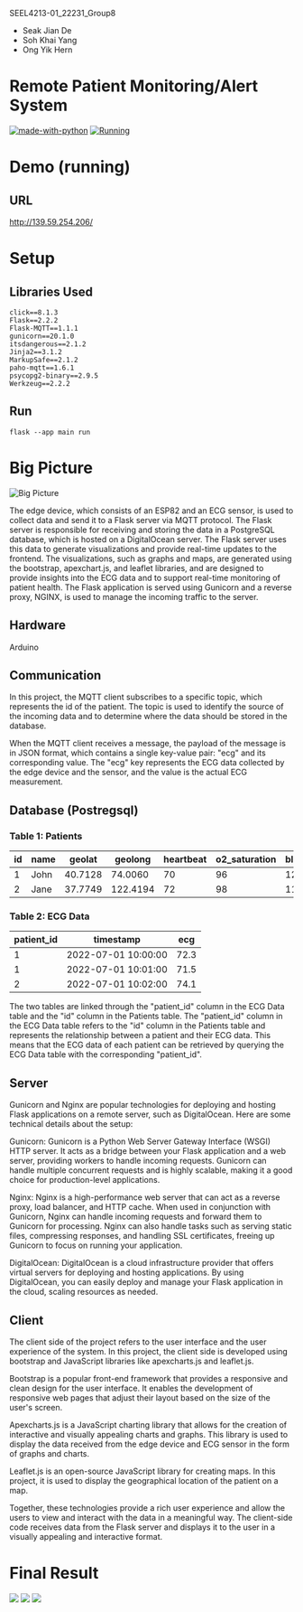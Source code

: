 SEEL4213-01_22231_Group8
- Seak Jian De
- Soh Khai Yang
- Ong Yik Hern

# Remote Patient Monitoring/Alert System
[![made-with-python](https://img.shields.io/badge/Made%20with-Python-1f425f.svg)](https://www.python.org/) [![Running](https://img.shields.io/badge/running-yes-green.svg)]([https://your-project-url.com](http://139.59.254.206/))

# Demo (running)
## URL
http://139.59.254.206/

# Setup

## Libraries Used
```
click==8.1.3
Flask==2.2.2
Flask-MQTT==1.1.1
gunicorn==20.1.0
itsdangerous==2.1.2
Jinja2==3.1.2
MarkupSafe==2.1.2
paho-mqtt==1.6.1
psycopg2-binary==2.9.5
Werkzeug==2.2.2
```
## Run
```
flask --app main run
```

# Big Picture
![Big Picture](https://github.com/jiande-my/SEEL4213-01_22231_Group8/blob/main/static/images/SW_BigPicture.jpg?raw=true)

The edge device, which consists of an ESP82 and an ECG sensor, is used to collect data and send it to a Flask server via MQTT protocol. The Flask server is responsible for receiving and storing the data in a PostgreSQL database, which is hosted on a DigitalOcean server. The Flask server uses this data to generate visualizations and provide real-time updates to the frontend. The visualizations, such as graphs and maps, are generated using the bootstrap, apexchart.js, and leaflet libraries, and are designed to provide insights into the ECG data and to support real-time monitoring of patient health. The Flask application is served using Gunicorn and a reverse proxy, NGINX, is used to manage the incoming traffic to the server.

## Hardware
Arduino

## Communication
In this project, the MQTT client subscribes to a specific topic, which represents the id of the patient. The topic is used to identify the source of the incoming data and to determine where the data should be stored in the database.

When the MQTT client receives a message, the payload of the message is in JSON format, which contains a single key-value pair: "ecg" and its corresponding value. The "ecg" key represents the ECG data collected by the edge device and the sensor, and the value is the actual ECG measurement.

## Database (Postregsql)
### Table 1: Patients

| id	| name	| geolat	| geolong	| heartbeat	| o2_saturation	| bloodpressure |
| ----------- | ----------- | ----------- | ----------- | ----------- | ----------- | ----------- |
| 1	| John	| 40.7128	| 74.0060	| 70	| 96	| 120/80 | 
| 2	| Jane	| 37.7749	| 122.4194	| 72 |	98	| 110/70 |

### Table 2: ECG Data

patient_id	| timestamp	| ecg
| ----------- | ----------- | ----------- |
| 1	| 2022-07-01 10:00:00	| 72.3 |
| 1	| 2022-07-01 10:01:00	| 71.5 |
| 2	| 2022-07-01 10:02:00	| 74.1 |

The two tables are linked through the "patient_id" column in the ECG Data table and the "id" column in the Patients table. The "patient_id" column in the ECG Data table refers to the "id" column in the Patients table and represents the relationship between a patient and their ECG data. This means that the ECG data of each patient can be retrieved by querying the ECG Data table with the corresponding "patient_id".

## Server
Gunicorn and Nginx are popular technologies for deploying and hosting Flask applications on a remote server, such as DigitalOcean. Here are some technical details about the setup:

Gunicorn: Gunicorn is a Python Web Server Gateway Interface (WSGI) HTTP server. It acts as a bridge between your Flask application and a web server, providing workers to handle incoming requests. Gunicorn can handle multiple concurrent requests and is highly scalable, making it a good choice for production-level applications.

Nginx: Nginx is a high-performance web server that can act as a reverse proxy, load balancer, and HTTP cache. When used in conjunction with Gunicorn, Nginx can handle incoming requests and forward them to Gunicorn for processing. Nginx can also handle tasks such as serving static files, compressing responses, and handling SSL certificates, freeing up Gunicorn to focus on running your application.

DigitalOcean: DigitalOcean is a cloud infrastructure provider that offers virtual servers for deploying and hosting applications. By using DigitalOcean, you can easily deploy and manage your Flask application in the cloud, scaling resources as needed.

## Client 
The client side of the project refers to the user interface and the user experience of the system. In this project, the client side is developed using bootstrap and JavaScript libraries like apexcharts.js and leaflet.js.

Bootstrap is a popular front-end framework that provides a responsive and clean design for the user interface. It enables the development of responsive web pages that adjust their layout based on the size of the user's screen.

Apexcharts.js is a JavaScript charting library that allows for the creation of interactive and visually appealing charts and graphs. This library is used to display the data received from the edge device and ECG sensor in the form of graphs and charts.

Leaflet.js is an open-source JavaScript library for creating maps. In this project, it is used to display the geographical location of the patient on a map.

Together, these technologies provide a rich user experience and allow the users to view and interact with the data in a meaningful way. The client-side code receives data from the Flask server and displays it to the user in a visually appealing and interactive format.

# Final Result
![](https://github.com/jiande-my/SEEL4213-01_22231_Group8/blob/main/static/images/webpage01.png)
![](https://github.com/jiande-my/SEEL4213-01_22231_Group8/blob/main/static/images/webpage02.png)
![](https://github.com/jiande-my/SEEL4213-01_22231_Group8/blob/main/static/images/webpage03.png)
